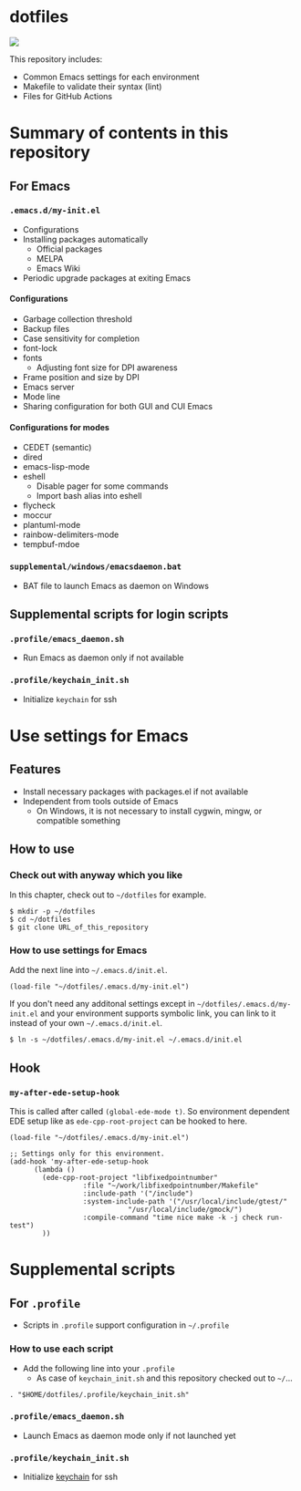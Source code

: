# dotfiles

![](https://github.com/MinoruSekine/dotfiles/actions/workflows/ci.yml/badge.svg?branch=master )

This repository includes:

- Common Emacs settings for each environment
- Makefile to validate their syntax (lint)
- Files for GitHub Actions

# Summary of contents in this repository

## For Emacs

### `.emacs.d/my-init.el`

- Configurations
- Installing packages automatically
  - Official packages
  - MELPA
  - Emacs Wiki
- Periodic upgrade packages at exiting Emacs

#### Configurations

- Garbage collection threshold
- Backup files
- Case sensitivity for completion
- font-lock
- fonts
  - Adjusting font size for DPI awareness
- Frame position and size by DPI
- Emacs server
- Mode line
- Sharing configuration for both GUI and CUI Emacs

#### Configurations for modes

- CEDET (semantic)
- dired
- emacs-lisp-mode
- eshell
  - Disable pager for some commands
  - Import bash alias into eshell
- flycheck
- moccur
- plantuml-mode
- rainbow-delimiters-mode
- tempbuf-mdoe

### `supplemental/windows/emacsdaemon.bat`

- BAT file to launch Emacs as daemon on Windows

## Supplemental scripts for login scripts

### `.profile/emacs_daemon.sh`

- Run Emacs as daemon only if not available

### `.profile/keychain_init.sh`

- Initialize `keychain` for ssh

# Use settings for Emacs

## Features

- Install necessary packages with packages.el if not available
- Independent from tools outside of Emacs
  - On Windows, it is not necessary to install cygwin, mingw, or compatible something

## How to use

### Check out with anyway which you like

In this chapter,
check out to `~/dotfiles` for example.

```
$ mkdir -p ~/dotfiles
$ cd ~/dotfiles
$ git clone URL_of_this_repository
```

### How to use settings for Emacs

Add the next line into `~/.emacs.d/init.el`.

```
(load-file "~/dotfiles/.emacs.d/my-init.el")
```

If you don't need any additonal settings except in `~/dotfiles/.emacs.d/my-init.el`
and your environment supports symbolic link,
you can link to it instead of your own `~/.emacs.d/init.el`.

```
$ ln -s ~/dotfiles/.emacs.d/my-init.el ~/.emacs.d/init.el
```

## Hook

### `my-after-ede-setup-hook`
This is called after called `(global-ede-mode t)`.
So environment dependent EDE setup like as `ede-cpp-root-project` can be hooked to here.

```
(load-file "~/dotfiles/.emacs.d/my-init.el")

;; Settings only for this environment.
(add-hook 'my-after-ede-setup-hook
	  (lambda ()
	    (ede-cpp-root-project "libfixedpointnumber"
				  :file "~/work/libfixedpointnumber/Makefile"
				  :include-path '("/include")
				  :system-include-path '("/usr/local/include/gtest/"
							 "/usr/local/include/gmock/")
				  :compile-command "time nice make -k -j check run-test")
	    ))
```

# Supplemental scripts

## For `.profile`

- Scripts in `.profile` support configuration in `~/.profile`

### How to use each script


- Add the following line into your `.profile`
  - As case of `keychain_init.sh`
    and this repository checked out to `~/`...

```
. "$HOME/dotfiles/.profile/keychain_init.sh"
```

### `.profile/emacs_daemon.sh`

- Launch Emacs as daemon mode only if not launched yet

### `.profile/keychain_init.sh`

- Initialize [keychain](https://www.funtoo.org/Keychain) for ssh
